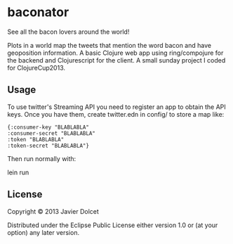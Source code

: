 # baconator

See all the bacon lovers around the world!

Plots in a world map the tweets that mention the word bacon and have geoposition information.
A basic Clojure web app using ring/compojure for the backend and Clojurescript for the client.
A small sunday project I coded for ClojureCup2013.

## Usage

To use twitter's Streaming API you need to register an app to obtain the API keys.
Once you have them, create twitter.edn in config/ to store a map like:
```
{:consumer-key "BLABLABLA" 
:consumer-secret "BLABLABLA"
:token "BLABLABLA"
:token-secret "BLABLABLA"}
```
Then run normally with:

lein run

## License

Copyright © 2013 Javier Dolcet

Distributed under the Eclipse Public License either version 1.0 or (at
your option) any later version.

